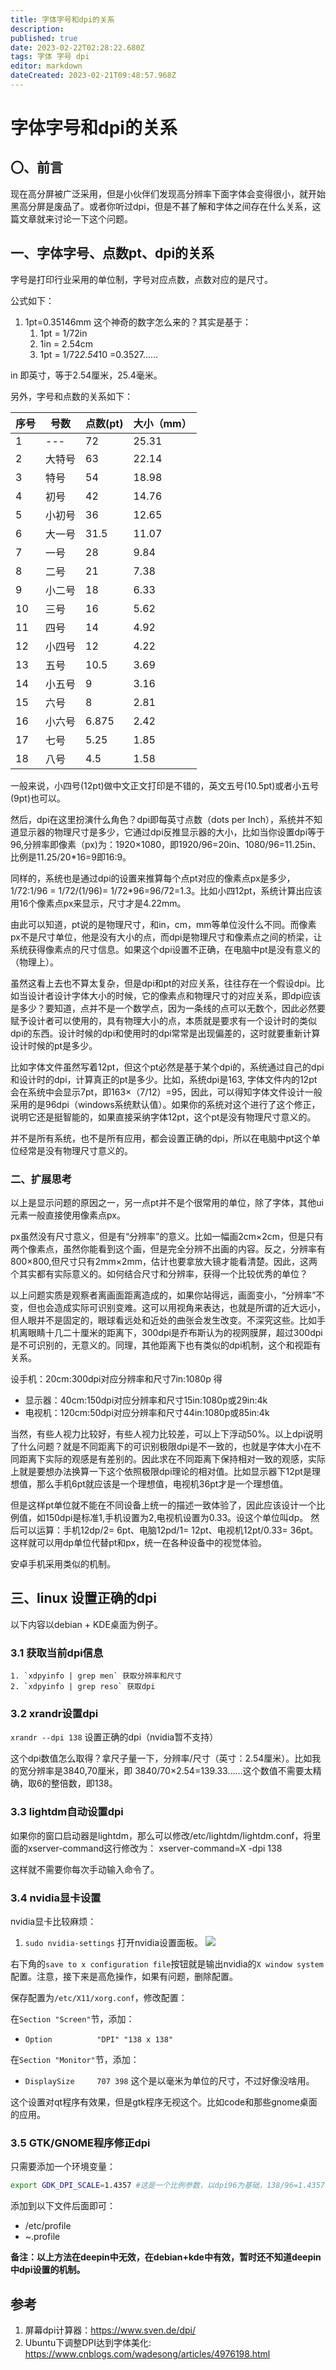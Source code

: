 ```yaml
---
title: 字体字号和dpi的关系
description: 
published: true
date: 2023-02-22T02:28:22.680Z
tags: 字体 字号 dpi
editor: markdown
dateCreated: 2023-02-21T09:48:57.968Z
---
```


# 字体字号和dpi的关系

## 〇、前言

现在高分屏被广泛采用，但是小伙伴们发现高分辨率下面字体会变得很小，就开始黑高分屏是废品了。或者你听过dpi，但是不甚了解和字体之间存在什么关系，这篇文章就来讨论一下这个问题。

## 一、字体字号、点数pt、dpi的关系

字号是打印行业采用的单位制，字号对应点数，点数对应的是尺寸。

公式如下：

1. 1pt=0.35146mm 这个神奇的数字怎么来的？其实是基于：
   1. 1pt = 1/72in
   2. 1in = 2.54cm
   3. 1pt = 1/72*2.54*10 =0.3527……

in 即英寸，等于2.54厘米，25.4毫米。

另外，字号和点数的关系如下：

| 序号 | 号数   | 点数(pt) | 大小（mm） |
| ---- | ------ | -------- | ---------- |
| 1    | ---    | 72       | 25.31      |
| 2    | 大特号 | 63       | 22.14      |
| 3    | 特号   | 54       | 18.98      |
| 4    | 初号   | 42       | 14.76      |
| 5    | 小初号 | 36       | 12.65      |
| 6    | 大一号 | 31.5     | 11.07      |
| 7    | 一号   | 28       | 9.84       |
| 8    | 二号   | 21       | 7.38       |
| 9    | 小二号 | 18       | 6.33       |
| 10   | 三号   | 16       | 5.62       |
| 11   | 四号   | 14       | 4.92       |
| 12   | 小四号 | 12       | 4.22       |
| 13   | 五号   | 10.5     | 3.69       |
| 14   | 小五号 | 9        | 3.16       |
| 15   | 六号   | 8        | 2.81       |
| 16   | 小六号 | 6.875    | 2.42       |
| 17   | 七号   | 5.25     | 1.85       |
| 18   | 八号   | 4.5      | 1.58       |

一般来说，小四号(12pt)做中文正文打印是不错的，英文五号(10.5pt)或者小五号(9pt)也可以。

然后，dpi在这里扮演什么角色？dpi即每英寸点数（dots per Inch），系统并不知道显示器的物理尺寸是多少，它通过dpi反推显示器的大小，比如当你设置dpi等于96,分辨率即像素（px)为：1920×1080，即1920/96=20in、1080/96=11.25in、比例是11.25/20*16=9即16:9。

同样的，系统也是通过dpi的设置来推算每个点pt对应的像素点px是多少，1/72:1/96 = 1/72/(1/96)= 1/72*96=96/72=1.3。比如小四12pt，系统计算出应该用16个像素点px来显示，尺寸才是4.22mm。

由此可以知道，pt说的是物理尺寸，和in，cm，mm等单位没什么不同。而像素px不是尺寸单位，他是没有大小的点，而dpi是物理尺寸和像素点之间的桥梁，让系统获得像素点的尺寸信息。如果这个dpi设置不正确，在电脑中pt是没有意义的（物理上）。

虽然这看上去也不算太复杂，但是dpi和pt的对应关系，往往存在一个假设dpi。比如当设计者设计字体大小的时候，它的像素点和物理尺寸的对应关系，即dpi应该是多少？要知道，点并不是一个数学点，因为一条线的点可以无数个，因此必然要赋予设计者可以使用的，具有物理大小的点，本质就是要求有一个设计时的类似dpi的东西。设计时候的dpi和使用时的dpi常常是出现偏差的，这时就要重新计算设计时候的pt是多少。

比如字体文件虽然写着12pt，但这个pt必然是基于某个dpi的，系统通过自己的dpi和设计时的dpi，计算真正的pt是多少。比如，系统dpi是163, 字体文件内的12pt会在系统中会显示7pt，即163×（7/12）=95，因此，可以得知字体文件设计一般采用的是96dpi（windows系统默认值）。如果你的系统对这个进行了这个修正，说明它还是挺智能的，如果直接采纳字体12pt，这个pt是没有物理尺寸意义的。

并不是所有系统，也不是所有应用，都会设置正确的dpi，所以在电脑中pt这个单位经常是没有物理尺寸意义的。

### 二、扩展思考

以上是显示问题的原因之一，另一点pt并不是个很常用的单位，除了字体，其他ui元素一般直接使用像素点px。

px虽然没有尺寸意义，但是有“分辨率”的意义。比如一幅画2cm×2cm，但是只有两个像素点，虽然你能看到这个画，但是完全分辨不出画的内容。反之，分辨率有800×800,但尺寸只有2mm×2mm，估计也要拿放大镜才能看清楚。因此，这两个其实都有实际意义的。如何结合尺寸和分辨率，获得一个比较优秀的单位？

以上问题实质是观察者离画面距离造成的，如果你站得远，画面变小，“分辨率”不变，但也会造成实际可识别变难。这可以用视角来表达，也就是所谓的近大远小，但人眼并不是固定的，眼球看远处和近处的曲张会发生改变。不深究这些。比如手机离眼睛十几二十厘米的距离下，300dpi是乔布斯认为的视网膜屏，超过300dpi是不可识别的，无意义的。同理，其他距离下也有类似的dpi机制，这个和视距有关系。

设手机：20cm:300dpi对应分辨率和尺寸7in:1080p 得

- 显示器：40cm:150dpi对应分辨率和尺寸15in:1080p或29in:4k
- 电视机：120cm:50dpi对应分辨率和尺寸44in:1080p或85in:4k

当然，有些人视力比较好，有些人视力比较差，可以上下浮动50%。以上dpi说明了什么问题？就是不同距离下的可识别极限dpi是不一致的，也就是字体大小在不同距离下实际的观感是有差别的。因此求在不同距离下保持相对一致的观感，实际上就是要想办法换算一下这个依照极限dpi理论的相对值。比如显示器下12pt是理想值，那么手机6pt就应该是一个理想值，电视机36pt才是一个理想值。

但是这样pt单位就不能在不同设备上统一的描述一致体验了，因此应该设计一个比例值，如150dpi是标准1,手机设置为2,电视机设置为0.33。设这个单位叫dp。 然后可以运算：手机12dp/2= 6pt、电脑12pd/1= 12pt、电视机12pt/0.33= 36pt。这样就可以用dp单位代替pt和px，统一在各种设备中的视觉体验。

安卓手机采用类似的机制。

## 三、linux 设置正确的dpi

以下内容以debian + KDE桌面为例子。

### 3.1 获取当前dpi信息

    1. `xdpyinfo | grep men` 获取分辨率和尺寸 
    2. `xdpyinfo | grep reso` 获取dpi

### 3.2 xrandr设置dpi

`xrandr --dpi 138` 设置正确的dpi（nvidia暂不支持）

这个dpi数值怎么取得？拿尺子量一下，分辨率/尺寸（英寸：2.54厘米）。比如我的宽分辨率是3840,70厘米，即 3840/70×2.54=139.33……这个数值不需要太精确，取6的整倍数，即138。

### 3.3 lightdm自动设置dpi

如果你的窗口启动器是lightdm，那么可以修改/etc/lightdm/lightdm.conf，将里面的xserver-command这行修改为：
xserver-command=X -dpi 138

这样就不需要你每次手动输入命令了。

### 3.4 nvidia显卡设置

nvidia显卡比较麻烦：

1. `sudo nvidia-settings` 打开nvidia设置面板。
   ![](https://gitee.com/deepinwiki/wiki/raw/master/pics/nvidia-settings2019-04-28-13-05-39.png)

右下角的`save to x configuration file`按钮就是输出nvidia的`X window system`配置。注意，接下来是高危操作，如果有问题，删除配置。

保存配置为`/etc/X11/xorg.conf`，修改配置：

在`Section "Screen"`节，添加：

- `Option          "DPI" "138 x 138"`

在`Section "Monitor"`节，添加：

- `DisplaySize     707 398` 这个是以毫米为单位的尺寸，不过好像没啥用。

这个设置对qt程序有效果，但是gtk程序无视这个。比如code和那些gnome桌面的应用。

### 3.5 GTK/GNOME程序修正dpi

只需要添加一个环境变量：

```bash
export GDK_DPI_SCALE=1.4357 #这是一个比例参数，以dpi96为基础，138/96=1.4357
```

添加到以下文件后面即可：

- /etc/profile
- ~.profile

**备注：以上方法在deepin中无效，在debian+kde中有效，暂时还不知道deepin中dpi设置的机制。**

## 参考

1. 屏幕dpi计算器：<https://www.sven.de/dpi/>
2. Ubuntu下调整DPI达到字体美化: <https://www.cnblogs.com/wadesong/articles/4976198.html>